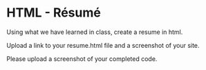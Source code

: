 # HTML - Résumé

Using what we have learned in class, create a resume in html. 

Upload a link to your resume.html file and a screenshot of your site. 

Please upload a screenshot of your completed code.
